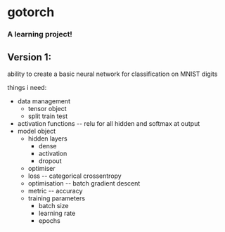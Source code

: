 # gotorch

### A learning project!

## Version 1:

ability to create a basic neural network for classification on MNIST digits

things i need:
- data management
  - tensor object
  - split train test
- activation functions -- relu for all hidden and softmax at output
- model object
  - hidden layers
    - dense
    - activation
    - dropout
  - optimiser
  - loss -- categorical crossentropy
  - optimisation -- batch gradient descent
  - metric -- accuracy
  - training parameters
    - batch size
    - learning rate
    - epochs

